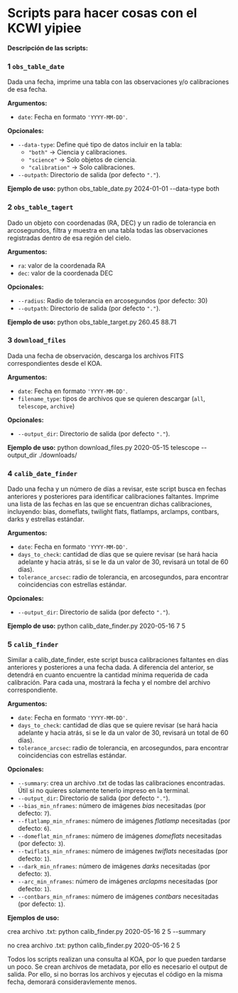# Scripts para hacer cosas con el KCWI yipiee #

**Descripción de las scripts:**

### 1 **`obs_table_date`**  
Dada una fecha, imprime una tabla con las observaciones y/o calibraciones de esa fecha.  

 **Argumentos:**
- `date`: Fecha en formato `'YYYY-MM-DD'`.

 **Opcionales:**
- `--data-type`: Define qué tipo de datos incluir en la tabla:
    - `"both"` → Ciencia y calibraciones.
    - `"science"` → Solo objetos de ciencia.
    - `"calibration"` → Solo calibraciones.
- `--outpath`: Directorio de salida (por defecto `"."`).

 **Ejemplo de uso:**
python obs_table_date.py 2024-01-01 --data-type both



### 2 **`obs_table_tagert`**
Dado un objeto con coordenadas (RA, DEC) y un radio de tolerancia en arcosegundos, filtra y muestra en una tabla todas las observaciones registradas dentro de esa región del cielo.

 **Argumentos:**
- `ra`: valor de la coordenada RA
- `dec`: valor de la coordenada DEC

 **Opcionales:**
- `--radius`: Radio de tolerancia en arcosegundos (por defecto: 30)
- `--outpath`: Directorio de salida (por defecto `"."`).

 **Ejemplo de uso:**
python obs_table_target.py 260.45 88.71



### 3 **`download_files`**
Dada una fecha de observación, descarga los archivos FITS correspondientes desde el KOA.

 **Argumentos:**
- `date`: Fecha en formato `'YYYY-MM-DD'`.
- `filename_type`: tipos de archivos que se quieren descargar (`all`, `telescope`, `archive`)

 **Opcionales:**
- `--output_dir`: Directorio de salida (por defecto `"."`).

 **Ejemplo de uso:**
python download_files.py 2020-05-15 telescope --output_dir ./downloads/



### 4 **`calib_date_finder`**
Dado una fecha y un número de días a revisar, este script busca en fechas anteriores y posteriores para identificar calibraciones faltantes. Imprime una lista de las fechas en las que se encuentran dichas calibraciones, incluyendo: bias, domeflats, twilight flats, flatlamps, arclamps, contbars, darks y estrellas estándar.

 **Argumentos:**
- `date`: Fecha en formato `'YYYY-MM-DD'`.
- `days_to_check`: cantidad de días que se quiere revisar (se hará hacia adelante y hacia atrás, si se le da un      valor de 30, revisará un total de 60 días).
- `tolerance_arcsec`: radio de tolerancia, en arcosegundos, para encontrar coincidencias con estrellas estándar.

 **Opcionales:**
- `--output_dir`: Directorio de salida (por defecto `"."`).

 **Ejemplo de uso:**
python calib_date_finder.py 2020-05-16 7 5



### 5 **`calib_finder`**
Similar a calib_date_finder, este script busca calibraciones faltantes en días anteriores y posteriores a una fecha dada. A diferencia del anterior, se detendrá en cuanto encuentre la cantidad mínima requerida de cada calibración. Para cada una, mostrará la fecha y el nombre del archivo correspondiente.

 **Argumentos:**
- `date`: Fecha en formato `'YYYY-MM-DD'`.
- `days_to_check`: cantidad de días que se quiere revisar (se hará hacia adelante y hacia atrás, si se le da un      valor de 30, revisará un total de 60 días).
- `tolerance_arcsec`: radio de tolerancia, en arcosegundos, para encontrar coincidencias con estrellas estándar.

 **Opcionales:**
- `--summary`: crea un archivo .txt de todas las calibraciones encontradas. Útil si no quieres solamente tenerlo     impreso en la terminal. 
- `--output_dir`: Directorio de salida (por defecto `"."`).
- `--bias_min_nframes`: número de imágenes *bias* necesitadas (por defecto: `7`). 
- `--flatlamp_min_nframes`: número de imágenes *flatlamp* necesitadas (por defecto: `6`).
- `--domeflat_min_nframes`: número de imágenes *domeflats* necesitadas (por defecto: `3`).
- `--twiflats_min_nframes`: número de imágenes *twiflats* necesitadas (por defecto: `1`).
- `--dark_min_nframes`: número de imágenes *darks* necesitadas (por defecto: `3`).
- `--arc_min_nframes`: número de imágenes *arclapms* necesitadas (por defecto: `1`).
- `--contbars_min_nframes`: número de imágenes *contbars* necesitadas (por defecto: `1`).

 **Ejemplos de uso:**

crea archivo .txt:
python calib_finder.py 2020-05-16 2 5 --summary

no crea archivo .txt:
python calib_finder.py 2020-05-16 2 5



Todos los scripts realizan una consulta al KOA, por lo que pueden tardarse un poco.
Se crean archivos de metadata, por ello es necesario el output de salida. Por ello, si no borras los archivos y ejecutas el código en la misma fecha, demorará consideravlemente menos.
